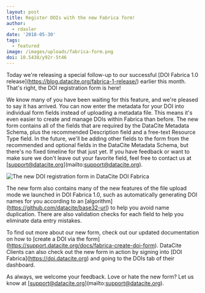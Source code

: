 ```yaml
---
layout: post
title: Register DOIs with the new Fabrica form!
author:
  - rdasler
date: '2018-05-30'
tags:
  - featured
image: /images/uploads/fabrica-form.png
doi: 10.5438/y92r-5t46
---
```

Today we're releasing a special follow-up to our successful \[DOI Fabrica 1.0 release](https://blog.datacite.org/fabrica-1-release/) earlier this month. That's right, the DOI registration form is here! 

We know many of you have been waiting for this feature, and we're pleased to say it has arrived. You can now enter the metadata for your DOI into individual form fields instead of uploading a metadata file. This means it's even easier to create and manage DOIs within Fabrica than before. The new form contains all of the fields that are required by the DataCite Metadata Schema, plus the recommended Description field and a free-text Resource Type field. In the future, we'll be adding other fields to the form from the recommended and optional fields in the DataCite Metadata Schema, but there's no fixed timeline for that just yet. If you have feedback or want to make sure we don't leave out your favorite field, feel free to contact us at \[support@datacite.org](mailto:support@datacite.org).

![The new DOI registration form in DataCite DOI Fabrica](/images/uploads/fabrica-form.png)

The new form also contains many of the new features of the file upload mode we launched in DOI Fabrica 1.0, such as automatically generating DOI names for you according to an \[algorithm](https://github.com/datacite/base32-url) to help you avoid name duplication. There are also validation checks for each field to help you eliminate data entry mistakes. 

To find out more about our new form, check out our updated documentation on how to \[create a DOI via the form](https://support.datacite.org/docs/fabrica-create-doi-form). DataCite Clients can also check out the new form in action by signing into \[DOI Fabrica](https://doi.datacite.org) and going to the DOIs tab of their dashboard. 

As always, we welcome your feedback. Love or hate the new form? Let us know at \[support@datacite.org](mailto:support@datacite.org).
